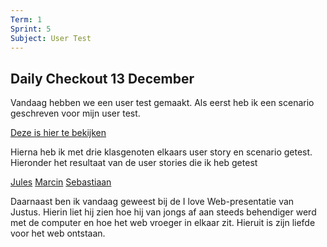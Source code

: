 ```yaml
---
Term: 1  
Sprint: 5  
Subject: User Test  
---
```


## Daily Checkout 13 December
Vandaag hebben we een user test gemaakt. Als eerst heb ik een scenario geschreven voor mijn user test.

[Deze is hier te bekijken](https://github.com/DivaniNL/fix-the-flow-interactive-website/issues/3)

Hierna heb ik met drie klasgenoten elkaars user story en scenario getest. Hieronder het resultaat van de user stories die ik heb getest

[Jules](https://github.com/julesbruins/fix-the-flow-interactive-website/issues/25)
[Marcin](https://github.com/MarsGotBars/fix-the-flow-interactive-website/issues/8)
[Sebastiaan](https://github.com/Sebastiaan-hva/fix-the-flow-interactive-website/issues/1)


Daarnaast ben ik vandaag geweest bij de I love Web-presentatie van Justus.
Hierin liet hij zien hoe hij van jongs af aan steeds behendiger werd met de computer en hoe het web vroeger in elkaar zit. Hieruit is zijn liefde voor het web ontstaan.
